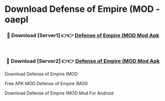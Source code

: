 # Download Defense of Empire (MOD - oaepl



<div align="center">
<h3>🔴 Download [Server1] 👉👉 <a href="https://momento.my/?title=Defense_of_Empire_(MOD">Defense of Empire (MOD Mod Apk</a></h3><br>

<h3>🔴 Download [Server2] 👉👉 <a href="https://momento.my/?title=Defense_of_Empire_(MOD">Defense of Empire (MOD Mod Apk</a></h3>
</div>



Download Defense of Empire (MOD 

Free APK MOD Defense of Empire (MOD 

Download Defense of Empire (MOD Mod For Android
